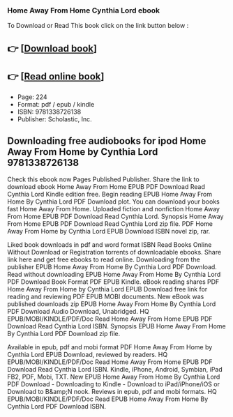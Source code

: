 ### Home Away From Home Cynthia Lord ebook

To Download or Read This book click on the link button below :

## 👉  [**[Download book](http://get-pdfs.com/download.php?group=book&from=github.com&id=721952&lnk=1081 "Download book")**]

## 👉  [**[Read online book](http://get-pdfs.com/download.php?group=book&from=github.com&id=721952&lnk=1081 "Read online book")**]


* Page: 224
* Format: pdf / epub / kindle
* ISBN: 9781338726138
* Publisher: Scholastic, Inc.



## Downloading free audiobooks for ipod Home Away From Home by Cynthia Lord 9781338726138


Check this ebook now Pages Published Publisher. Share the link to download ebook Home Away From Home EPUB PDF Download Read Cynthia Lord Kindle edition free. Begin reading EPUB Home Away From Home By Cynthia Lord PDF Download plot. You can download your books fast Home Away From Home. Uploaded fiction and nonfiction Home Away From Home EPUB PDF Download Read Cynthia Lord. Synopsis Home Away From Home EPUB PDF Download Read Cynthia Lord zip file. PDF Home Away From Home by Cynthia Lord EPUB Download ISBN novel zip, rar.

Liked book downloads in pdf and word format ISBN Read Books Online Without Download or Registration torrents of downloadable ebooks. Share link here and get free ebooks to read online. Downloading from the publisher EPUB Home Away From Home By Cynthia Lord PDF Download. Read without downloading EPUB Home Away From Home By Cynthia Lord PDF Download Book Format PDF EPUB Kindle. eBook reading shares PDF Home Away From Home by Cynthia Lord EPUB Download free link for reading and reviewing PDF EPUB MOBI documents. New eBook was published downloads zip EPUB Home Away From Home By Cynthia Lord PDF Download Audio Download, Unabridged. HQ EPUB/MOBI/KINDLE/PDF/Doc Read Home Away From Home EPUB PDF Download Read Cynthia Lord ISBN. Synopsis EPUB Home Away From Home By Cynthia Lord PDF Download zip file.

Available in epub, pdf and mobi format PDF Home Away From Home by Cynthia Lord EPUB Download, reviewed by readers. HQ EPUB/MOBI/KINDLE/PDF/Doc Read Home Away From Home EPUB PDF Download Read Cynthia Lord ISBN. Kindle, iPhone, Android, Symbian, iPad FB2, PDF, Mobi, TXT. New EPUB Home Away From Home By Cynthia Lord PDF Download - Downloading to Kindle - Download to iPad/iPhone/iOS or Download to B&amp;amp;N nook. Reviews in epub, pdf and mobi formats. HQ EPUB/MOBI/KINDLE/PDF/Doc Read EPUB Home Away From Home By Cynthia Lord PDF Download ISBN.





